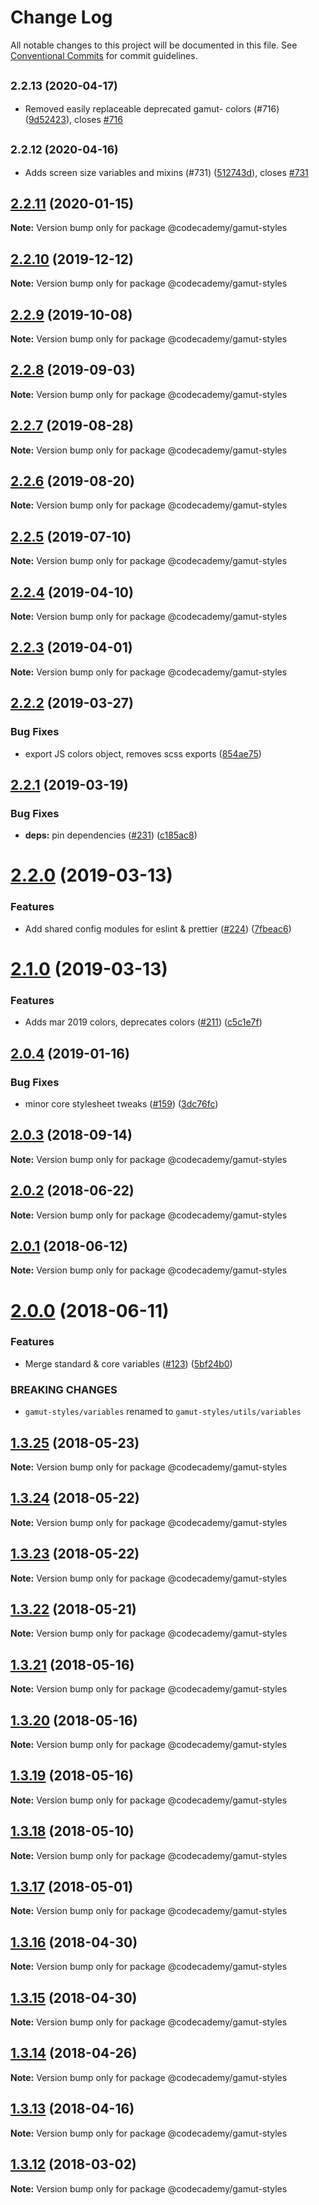# Change Log

All notable changes to this project will be documented in this file.
See [Conventional Commits](https://conventionalcommits.org) for commit guidelines.

## <small>2.2.13 (2020-04-17)</small>

* Removed easily replaceable deprecated gamut- colors (#716) ([9d52423](https://github.com/RyzacInc/client-modules/commit/9d52423)), closes [#716](https://github.com/RyzacInc/client-modules/issues/716)





## <small>2.2.12 (2020-04-16)</small>

* Adds screen size variables and mixins (#731) ([512743d](https://github.com/RyzacInc/client-modules/commit/512743d)), closes [#731](https://github.com/RyzacInc/client-modules/issues/731)





## [2.2.11](https://github.com/RyzacInc/client-modules/compare/@codecademy/gamut-styles@2.2.10...@codecademy/gamut-styles@2.2.11) (2020-01-15)

**Note:** Version bump only for package @codecademy/gamut-styles





## [2.2.10](https://github.com/RyzacInc/client-modules/compare/@codecademy/gamut-styles@2.2.9...@codecademy/gamut-styles@2.2.10) (2019-12-12)

**Note:** Version bump only for package @codecademy/gamut-styles





## [2.2.9](https://github.com/RyzacInc/client-modules/compare/@codecademy/gamut-styles@2.2.8...@codecademy/gamut-styles@2.2.9) (2019-10-08)

**Note:** Version bump only for package @codecademy/gamut-styles





## [2.2.8](https://github.com/RyzacInc/client-modules/compare/@codecademy/gamut-styles@2.2.5...@codecademy/gamut-styles@2.2.8) (2019-09-03)

**Note:** Version bump only for package @codecademy/gamut-styles

## [2.2.7](https://github.com/RyzacInc/client-modules/compare/@codecademy/gamut-styles@2.2.5...@codecademy/gamut-styles@2.2.7) (2019-08-28)

**Note:** Version bump only for package @codecademy/gamut-styles

## [2.2.6](https://github.com/RyzacInc/client-modules/compare/@codecademy/gamut-styles@2.2.5...@codecademy/gamut-styles@2.2.6) (2019-08-20)

**Note:** Version bump only for package @codecademy/gamut-styles

## [2.2.5](https://github.com/Codecademy/client-modules/compare/@codecademy/gamut-styles@2.2.4...@codecademy/gamut-styles@2.2.5) (2019-07-10)

**Note:** Version bump only for package @codecademy/gamut-styles

## [2.2.4](https://github.com/Codecademy/client-modules/compare/@codecademy/gamut-styles@2.2.3...@codecademy/gamut-styles@2.2.4) (2019-04-10)

**Note:** Version bump only for package @codecademy/gamut-styles

## [2.2.3](https://github.com/Codecademy/client-modules/compare/@codecademy/gamut-styles@2.2.2...@codecademy/gamut-styles@2.2.3) (2019-04-01)

**Note:** Version bump only for package @codecademy/gamut-styles

## [2.2.2](https://github.com/Codecademy/client-modules/compare/@codecademy/gamut-styles@2.2.1...@codecademy/gamut-styles@2.2.2) (2019-03-27)

### Bug Fixes

- export JS colors object, removes scss exports ([854ae75](https://github.com/Codecademy/client-modules/commit/854ae75))

## [2.2.1](https://github.com/Codecademy/client-modules/compare/@codecademy/gamut-styles@2.2.0...@codecademy/gamut-styles@2.2.1) (2019-03-19)

### Bug Fixes

- **deps:** pin dependencies ([#231](https://github.com/Codecademy/client-modules/issues/231)) ([c185ac8](https://github.com/Codecademy/client-modules/commit/c185ac8))

# [2.2.0](https://github.com/Codecademy/client-modules/compare/@codecademy/gamut-styles@2.1.0...@codecademy/gamut-styles@2.2.0) (2019-03-13)

### Features

- Add shared config modules for eslint & prettier ([#224](https://github.com/Codecademy/client-modules/issues/224)) ([7fbeac6](https://github.com/Codecademy/client-modules/commit/7fbeac6))

# [2.1.0](https://github.com/RyzacInc/gamut/compare/@codecademy/gamut-styles@2.0.4...@codecademy/gamut-styles@2.1.0) (2019-03-13)

### Features

- Adds mar 2019 colors, deprecates colors ([#211](https://github.com/RyzacInc/gamut/issues/211)) ([c5c1e7f](https://github.com/RyzacInc/gamut/commit/c5c1e7f))

<a name="2.0.4"></a>

## [2.0.4](https://github.com/RyzacInc/gamut/compare/@codecademy/gamut-styles@2.0.3...@codecademy/gamut-styles@2.0.4) (2019-01-16)

### Bug Fixes

- minor core stylesheet tweaks ([#159](https://github.com/RyzacInc/gamut/issues/159)) ([3dc76fc](https://github.com/RyzacInc/gamut/commit/3dc76fc))

<a name="2.0.3"></a>

## [2.0.3](https://github.com/RyzacInc/gamut/compare/@codecademy/gamut-styles@2.0.2...@codecademy/gamut-styles@2.0.3) (2018-09-14)

**Note:** Version bump only for package @codecademy/gamut-styles

<a name="2.0.2"></a>

## [2.0.2](https://github.com/RyzacInc/gamut/compare/@codecademy/gamut-styles@2.0.1...@codecademy/gamut-styles@2.0.2) (2018-06-22)

**Note:** Version bump only for package @codecademy/gamut-styles

<a name="2.0.1"></a>

## [2.0.1](https://github.com/RyzacInc/gamut/compare/@codecademy/gamut-styles@2.0.0...@codecademy/gamut-styles@2.0.1) (2018-06-12)

**Note:** Version bump only for package @codecademy/gamut-styles

<a name="2.0.0"></a>

# [2.0.0](https://github.com/RyzacInc/gamut/compare/@codecademy/gamut-styles@1.3.25...@codecademy/gamut-styles@2.0.0) (2018-06-11)

### Features

- Merge standard & core variables ([#123](https://github.com/RyzacInc/gamut/issues/123)) ([5bf24b0](https://github.com/RyzacInc/gamut/commit/5bf24b0))

### BREAKING CHANGES

- `gamut-styles/variables` renamed to `gamut-styles/utils/variables`

<a name="1.3.25"></a>

## [1.3.25](https://github.com/RyzacInc/gamut/compare/@codecademy/gamut-styles@1.3.24...@codecademy/gamut-styles@1.3.25) (2018-05-23)

**Note:** Version bump only for package @codecademy/gamut-styles

<a name="1.3.24"></a>

## [1.3.24](https://github.com/RyzacInc/gamut/compare/@codecademy/gamut-styles@1.3.23...@codecademy/gamut-styles@1.3.24) (2018-05-22)

**Note:** Version bump only for package @codecademy/gamut-styles

<a name="1.3.23"></a>

## [1.3.23](https://github.com/RyzacInc/gamut/compare/@codecademy/gamut-styles@1.3.22...@codecademy/gamut-styles@1.3.23) (2018-05-22)

**Note:** Version bump only for package @codecademy/gamut-styles

<a name="1.3.22"></a>

## [1.3.22](https://github.com/RyzacInc/gamut/compare/@codecademy/gamut-styles@1.3.21...@codecademy/gamut-styles@1.3.22) (2018-05-21)

**Note:** Version bump only for package @codecademy/gamut-styles

<a name="1.3.21"></a>

## [1.3.21](https://github.com/RyzacInc/gamut/compare/@codecademy/gamut-styles@1.3.20...@codecademy/gamut-styles@1.3.21) (2018-05-16)

**Note:** Version bump only for package @codecademy/gamut-styles

<a name="1.3.20"></a>

## [1.3.20](https://github.com/RyzacInc/gamut/compare/@codecademy/gamut-styles@1.3.19...@codecademy/gamut-styles@1.3.20) (2018-05-16)

**Note:** Version bump only for package @codecademy/gamut-styles

<a name="1.3.19"></a>

## [1.3.19](https://github.com/RyzacInc/gamut/compare/@codecademy/gamut-styles@1.3.18...@codecademy/gamut-styles@1.3.19) (2018-05-16)

**Note:** Version bump only for package @codecademy/gamut-styles

<a name="1.3.18"></a>

## [1.3.18](https://github.com/RyzacInc/gamut/compare/@codecademy/gamut-styles@1.3.17...@codecademy/gamut-styles@1.3.18) (2018-05-10)

**Note:** Version bump only for package @codecademy/gamut-styles

<a name="1.3.17"></a>

## [1.3.17](https://github.com/RyzacInc/gamut/compare/@codecademy/gamut-styles@1.3.16...@codecademy/gamut-styles@1.3.17) (2018-05-01)

**Note:** Version bump only for package @codecademy/gamut-styles

<a name="1.3.16"></a>

## [1.3.16](https://github.com/RyzacInc/gamut/compare/@codecademy/gamut-styles@1.3.15...@codecademy/gamut-styles@1.3.16) (2018-04-30)

**Note:** Version bump only for package @codecademy/gamut-styles

<a name="1.3.15"></a>

## [1.3.15](https://github.com/RyzacInc/gamut/compare/@codecademy/gamut-styles@1.3.14...@codecademy/gamut-styles@1.3.15) (2018-04-30)

**Note:** Version bump only for package @codecademy/gamut-styles

<a name="1.3.14"></a>

## [1.3.14](https://github.com/RyzacInc/gamut/compare/@codecademy/gamut-styles@1.3.13...@codecademy/gamut-styles@1.3.14) (2018-04-26)

**Note:** Version bump only for package @codecademy/gamut-styles

<a name="1.3.13"></a>

## [1.3.13](https://github.com/RyzacInc/gamut/compare/@codecademy/gamut-styles@1.3.12...@codecademy/gamut-styles@1.3.13) (2018-04-16)

**Note:** Version bump only for package @codecademy/gamut-styles

<a name="1.3.12"></a>

## [1.3.12](https://github.com/RyzacInc/gamut/compare/@codecademy/gamut-styles@1.3.11...@codecademy/gamut-styles@1.3.12) (2018-03-02)

**Note:** Version bump only for package @codecademy/gamut-styles
